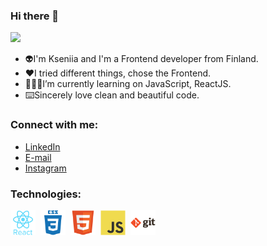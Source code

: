### Hi there 👋

<div id="header" align="start">
  <img src="https://media4.giphy.com/media/3oKIPnAiaMCws8nOsE/giphy.gif?cid=ecf05e47l27vsn7hyv16z9vnjkb2zewqdvydl96vv5becv46&rid=giphy.gif&ct=g" width="200"/>
</div>

- 👽I'm Kseniia and I'm a Frontend developer from Finland.
- ❤️I tried different things, chose the Frontend.
- 👩🏽‍💻I’m currently learning on JavaScript, ReactJS.
- ⌨️Sincerely love clean and beautiful code.

### Connect with me:
- <a href="https://www.linkedin.com/in/kseniia-surmenkova-41771321a/" target="blank">LinkedIn</a>
- <a href="ksenija.surmenkova@gmail.com" target="blank">E-mail</a>
- <a href="https://www.instagram.com/meladidi/" target="blank">Instagram</a>

### Technologies:
<div>
  <img src="https://github.com/devicons/devicon/blob/master/icons/react/react-original-wordmark.svg" title="React" alt="React" width="40" height="40"/>&nbsp;
  <img src="https://github.com/devicons/devicon/blob/master/icons/css3/css3-plain-wordmark.svg"  title="CSS3" alt="CSS" width="40" height="40"/>&nbsp;
  <img src="https://github.com/devicons/devicon/blob/master/icons/html5/html5-original.svg" title="HTML5" alt="HTML" width="40" height="40"/>&nbsp;
  <img src="https://github.com/devicons/devicon/blob/master/icons/javascript/javascript-original.svg" title="JavaScript" alt="JavaScript" width="40" height="40"/>&nbsp;
  <img src="https://github.com/devicons/devicon/blob/master/icons/git/git-original-wordmark.svg" title="Git" **alt="Git" width="40" height="40"/>
</div>
